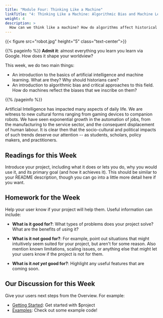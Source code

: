 ```yaml
---
title: "Module Four: Thinking Like a Machine"
linkTitle: "4: Thinking Like a Machine: Algorithmic Bias and Machine Learning"
weight: 4
description: >
  How can we think like a machine? How do algorithms affect historical research?
---
```


{{< figure src="robot.jpg" height="5" class="text-center">}}

{{% pageinfo %}}
**Admit it**: almost everything you learn you learn via Google. How does it shape your worldview?

This week, we do two main things:

* An introduction to the basics of artificial intelligence and machine learning. What are they? Why should historians care?
* An introduction to algorithmic bias and critical approaches to this field. How do machines reflect the biases that we inscribe on them?

{{% /pageinfo %}}


Artificial Intelligence has impacted many aspects of daily life. We are witness to new cultural forms ranging from gaming devices to companion robots. We have seen exponential growth in the automation of jobs, from the manufacturing to the service sector, and the consequent displacement of human labour. It is clear then that the socio-cultural and political impacts of such trends deserve our attention -- as students, scholars, policy makers, and practitioners.

## Readings for this Week

Introduce your project, including what it does or lets you do, why you would use it, and its primary goal (and how it achieves it). This should be similar to your README description, though you can go into a little more detail here if you want.

## Homework for the Week

Help your user know if your project will help them. Useful information can include: 

* **What is it good for?**: What types of problems does your project solve? What are the benefits of using it?

* **What is it not good for?**: For example, point out situations that might intuitively seem suited for your project, but aren't for some reason. Also mention known limitations, scaling issues, or anything else that might let your users know if the project is not for them.

* **What is it *not yet* good for?**: Highlight any useful features that are coming soon.

## Our Discussion for this Week

Give your users next steps from the Overview. For example:

* [Getting Started](/getting-started/): Get started with $project
* [Examples](/examples/): Check out some example code!

